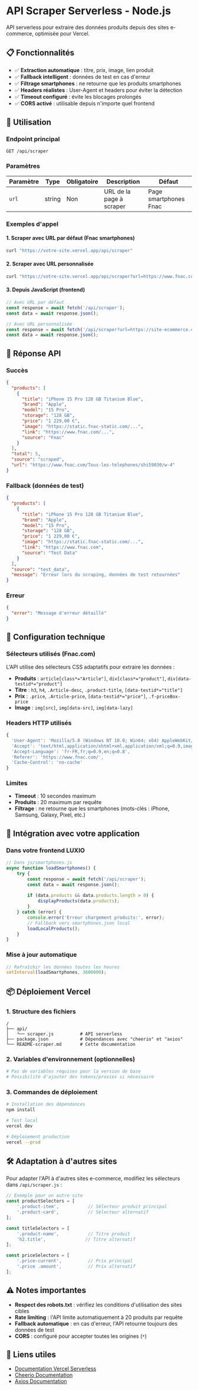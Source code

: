 # API Scraper Serverless - Node.js

API serverless pour extraire des données produits depuis des sites e-commerce, optimisée pour Vercel.

## 📋 Fonctionnalités

- ✅ **Extraction automatique** : titre, prix, image, lien produit
- ✅ **Fallback intelligent** : données de test en cas d'erreur
- ✅ **Filtrage smartphones** : ne retourne que les produits smartphones
- ✅ **Headers réalistes** : User-Agent et headers pour éviter la détection
- ✅ **Timeout configuré** : évite les blocages prolongés
- ✅ **CORS activé** : utilisable depuis n'importe quel frontend

## 🚀 Utilisation

### Endpoint principal
```
GET /api/scraper
```

### Paramètres

| Paramètre | Type | Obligatoire | Description | Défaut |
|-----------|------|-------------|-------------|---------|
| `url` | string | Non | URL de la page à scraper | Page smartphones Fnac |

### Exemples d'appel

#### 1. Scraper avec URL par défaut (Fnac smartphones)
```bash
curl "https://votre-site.vercel.app/api/scraper"
```

#### 2. Scraper avec URL personnalisée
```bash
curl "https://votre-site.vercel.app/api/scraper?url=https://www.fnac.com/Tous-les-telephones/shi59030/w-4"
```

#### 3. Depuis JavaScript (frontend)
```javascript
// Avec URL par défaut
const response = await fetch('/api/scraper');
const data = await response.json();

// Avec URL personnalisée
const response = await fetch('/api/scraper?url=https://site-ecommerce.com/smartphones');
const data = await response.json();
```

## 📄 Réponse API

### Succès
```json
{
  "products": [
    {
      "title": "iPhone 15 Pro 128 GB Titanium Blue",
      "brand": "Apple",
      "model": "15 Pro",
      "storage": "128 GB",
      "price": "1 229,00 €",
      "image": "https://static.fnac-static.com/...",
      "link": "https://www.fnac.com/...",
      "source": "Fnac"
    }
  ],
  "total": 5,
  "source": "scraped",
  "url": "https://www.fnac.com/Tous-les-telephones/shi59030/w-4"
}
```

### Fallback (données de test)
```json
{
  "products": [
    {
      "title": "iPhone 15 Pro 128 GB Titanium Blue",
      "brand": "Apple",
      "model": "15 Pro",
      "storage": "128 GB",
      "price": "1 229,00 €",
      "image": "https://static.fnac-static.com/...",
      "link": "https://www.fnac.com",
      "source": "Test Data"
    }
  ],
  "source": "test_data",
  "message": "Erreur lors du scraping, données de test retournées"
}
```

### Erreur
```json
{
  "error": "Message d'erreur détaillé"
}
```

## 🔧 Configuration technique

### Sélecteurs utilisés (Fnac.com)

L'API utilise des sélecteurs CSS adaptatifs pour extraire les données :

- **Produits** : `article[class*="Article"]`, `div[class*="product"]`, `div[data-testid*="product"]`
- **Titre** : `h3`, `h4`, `.Article-desc`, `.product-title`, `[data-testid*="title"]`
- **Prix** : `.price`, `.Article-price`, `[data-testid*="price"]`, `.f-priceBox-price`
- **Image** : `img[src]`, `img[data-src]`, `img[data-lazy]`

### Headers HTTP utilisés
```javascript
{
  'User-Agent': 'Mozilla/5.0 (Windows NT 10.0; Win64; x64) AppleWebKit/537.36...',
  'Accept': 'text/html,application/xhtml+xml,application/xml;q=0.9,image/webp,*/*;q=0.8',
  'Accept-Language': 'fr-FR,fr;q=0.9,en;q=0.8',
  'Referer': 'https://www.fnac.com/',
  'Cache-Control': 'no-cache'
}
```

### Limites

- **Timeout** : 10 secondes maximum
- **Produits** : 20 maximum par requête
- **Filtrage** : ne retourne que les smartphones (mots-clés : iPhone, Samsung, Galaxy, Pixel, etc.)

## 🔄 Intégration avec votre application

### Dans votre frontend LUXIO
```javascript
// Dans js/smartphones.js
async function loadSmartphones() {
    try {
        const response = await fetch('/api/scraper');
        const data = await response.json();
        
        if (data.products && data.products.length > 0) {
            displayProducts(data.products);
        }
    } catch (error) {
        console.error('Erreur chargement produits:', error);
        // Fallback vers smartphones.json local
        loadLocalProducts();
    }
}
```

### Mise à jour automatique
```javascript
// Rafraîchir les données toutes les heures
setInterval(loadSmartphones, 3600000);
```

## 📦 Déploiement Vercel

### 1. Structure des fichiers
```
/
├── api/
│   └── scraper.js          # API serverless
├── package.json            # Dépendances avec "cheerio" et "axios"
└── README-scraper.md       # Cette documentation
```

### 2. Variables d'environnement (optionnelles)
```bash
# Pas de variables requises pour la version de base
# Possibilité d'ajouter des tokens/proxies si nécessaire
```

### 3. Commandes de déploiement
```bash
# Installation des dépendances
npm install

# Test local
vercel dev

# Déploiement production
vercel --prod
```

## 🛠️ Adaptation à d'autres sites

Pour adapter l'API à d'autres sites e-commerce, modifiez les sélecteurs dans `/api/scraper.js` :

```javascript
// Exemple pour un autre site
const productSelectors = [
    '.product-item',           // Sélecteur produit principal
    '.product-card',           // Sélecteur alternatif
];

const titleSelectors = [
    '.product-name',           // Titre produit
    'h2.title',               // Titre alternatif
];

const priceSelectors = [
    '.price-current',          // Prix principal
    '.price .amount',          // Prix alternatif
];
```

## ⚠️ Notes importantes

- **Respect des robots.txt** : vérifiez les conditions d'utilisation des sites cibles
- **Rate limiting** : l'API limite automatiquement à 20 produits par requête
- **Fallback automatique** : en cas d'erreur, l'API retourne toujours des données de test
- **CORS** : configuré pour accepter toutes les origines (`*`)

## 🔗 Liens utiles

- [Documentation Vercel Serverless](https://vercel.com/docs/serverless-functions)
- [Cheerio Documentation](https://cheerio.js.org/)
- [Axios Documentation](https://axios-http.com/)